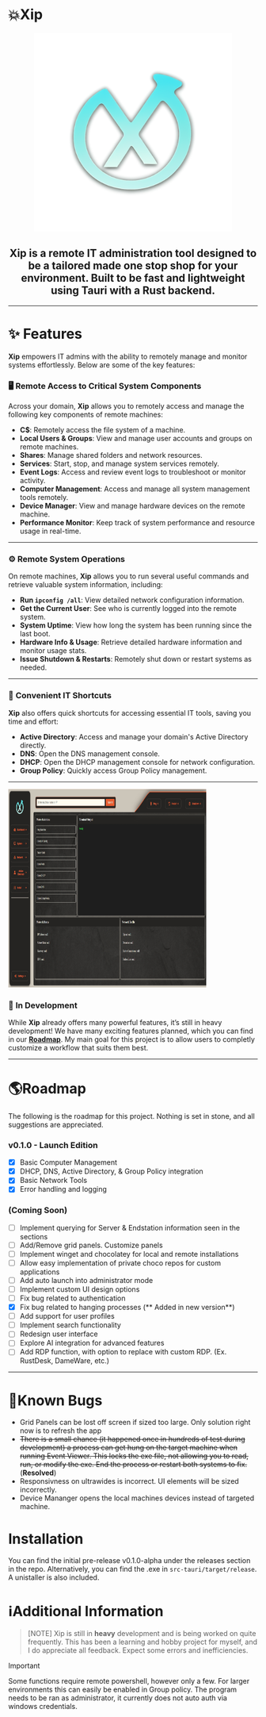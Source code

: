 <h1>💥Xip</h1>
<div align="center">
  <img src="public/favicon.ico" alt="Logo" width="400" height="400" />
</div>

<div align="center">
<h2>Xip is a remote IT administration tool designed to be a tailored made one stop shop for your environment. Built to be fast and lightweight using Tauri with a Rust backend.</h2>
</div>

---

# ✨ Features

**Xip** empowers IT admins with the ability to remotely manage and monitor systems effortlessly. Below are some of the key features:

### 🖥️ **Remote Access to Critical System Components**

Across your domain, **Xip** allows you to remotely access and manage the following key components of remote machines:

- **C$**: Remotely access the file system of a machine.
- **Local Users & Groups**: View and manage user accounts and groups on remote machines.
- **Shares**: Manage shared folders and network resources.
- **Services**: Start, stop, and manage system services remotely.
- **Event Logs**: Access and review event logs to troubleshoot or monitor activity.
- **Computer Management**: Access and manage all system management tools remotely.
- **Device Manager**: View and manage hardware devices on the remote machine.
- **Performance Monitor**: Keep track of system performance and resource usage in real-time.

---

### ⚙️ **Remote System Operations**

On remote machines, **Xip** allows you to run several useful commands and retrieve valuable system information, including:

- **Run `ipconfig /all`**: View detailed network configuration information.
- **Get the Current User**: See who is currently logged into the remote system.
- **System Uptime**: View how long the system has been running since the last boot.
- **Hardware Info & Usage**: Retrieve detailed hardware information and monitor usage stats.
- **Issue Shutdown & Restarts**: Remotely shut down or restart systems as needed.

---

### 🔗 **Convenient IT Shortcuts**

**Xip** also offers quick shortcuts for accessing essential IT tools, saving you time and effort:

- **Active Directory**: Access and manage your domain's Active Directory directly.
- **DNS**: Open the DNS management console.
- **DHCP**: Open the DHCP management console for network configuration.
- **Group Policy**: Quickly access Group Policy management.

---

<img src="public/xipSS.png" alt="Logo" width="400" height="400" />

### 🚧 **In Development**

While **Xip** already offers many powerful features, it’s still in heavy development! We have many exciting features planned, which you can find in our **[Roadmap](#Roadmap)**. My main goal for this project
is to allow users to completly customize a workflow that suits them best.

---

<h1>🌎Roadmap</h1>

The following is the roadmap for this project. Nothing is set in stone, and all suggestions are appreciated.

### v0.1.0 - Launch Edition

- [x] Basic Computer Management
- [x] DHCP, DNS, Active Directory, & Group Policy integration
- [x] Basic Network Tools
- [x] Error handling and logging

### (Coming Soon)

- [ ] Implement querying for Server & Endstation information seen in the sections
- [ ] Add/Remove grid panels. Customize panels
- [ ] Implement winget and chocolatey for local and remote installations
- [ ] Allow easy implementation of private choco repos for custom applications
- [ ] Add auto launch into administrator mode
- [ ] Implement custom UI design options
- [ ] Fix bug related to authentication
- [x] Fix bug related to hanging processes (** Added in new version**)
- [ ] Add support for user profiles
- [ ] Implement search functionality
- [ ] Redesign user interface
- [ ] Explore AI integration for advanced features
- [ ] Add RDP function, with option to replace with custom RDP. (Ex. RustDesk, DameWare, etc.)

---

<h1>🐛Known Bugs</h1>

- Grid Panels can be lost off screen if sized too large. Only solution right now is to refresh the app
- ~~There is a small chance (it happened once in hundreds of test during development) a process can get hung on the target machine when running Event Viewer. This locks the exe file, not allowing you to read, run, or modify the exe. End the process or restart both systems to fix.~~ (**Resolved**)
- Responsivness on ultrawides is incorrect. UI elements will be sized incorrectly.
- Device Mananger opens the local machines devices instead of targeted machine.


<h1>Installation</h1>

You can find the initial pre-release v0.1.0-alpha under the releases section in the repo. Alternatively, you can find the .exe in `src-tauri/target/release`. A unistaller is also included.


<h1>ℹ️Additional Information</h1>

> [NOTE]
>Xip is still in **heavy** development and is being worked on quite frequently. This has been a learning and hobby project for myself, and I do appreciate all feedback. Expect some errors and inefficiencies. 


> [!IMPORTANT]
>Some functions require remote powershell, however only a few. For larger environments this can easily be enabled in Group policy. The program needs to be ran as administrator, it currently does not auto auth via windows credentials.




